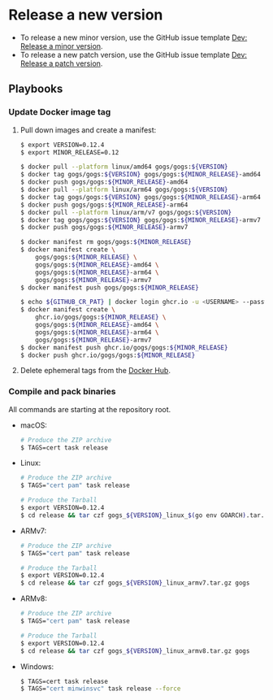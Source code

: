 # Release a new version

- To release a new minor version, use the GitHub issue template [Dev: Release a minor version](https://github.com/gogs/gogs/issues/new?title=Release+<MAJOR>.<MINOR>.0&labels=%F0%9F%93%B8%20release&template=dev_release_minor_version.md).
- To release a new patch version, use the GitHub issue template [Dev: Release a patch version](https://github.com/gogs/gogs/issues/new?title=Release+<MAJOR>.<MINOR>.<PATCH>&labels=%F0%9F%93%B8%20release&template=dev_release_patch_version.md).

## Playbooks

### Update Docker image tag

1. Pull down images and create a manifest:
	```sh
	$ export VERSION=0.12.4
	$ export MINOR_RELEASE=0.12

	$ docker pull --platform linux/amd64 gogs/gogs:${VERSION}
	$ docker tag gogs/gogs:${VERSION} gogs/gogs:${MINOR_RELEASE}-amd64
	$ docker push gogs/gogs:${MINOR_RELEASE}-amd64
	$ docker pull --platform linux/arm64 gogs/gogs:${VERSION}
	$ docker tag gogs/gogs:${VERSION} gogs/gogs:${MINOR_RELEASE}-arm64
	$ docker push gogs/gogs:${MINOR_RELEASE}-arm64
	$ docker pull --platform linux/arm/v7 gogs/gogs:${VERSION}
	$ docker tag gogs/gogs:${VERSION} gogs/gogs:${MINOR_RELEASE}-armv7
	$ docker push gogs/gogs:${MINOR_RELEASE}-armv7

	$ docker manifest rm gogs/gogs:${MINOR_RELEASE}
	$ docker manifest create \
		gogs/gogs:${MINOR_RELEASE} \
		gogs/gogs:${MINOR_RELEASE}-amd64 \
		gogs/gogs:${MINOR_RELEASE}-arm64 \
		gogs/gogs:${MINOR_RELEASE}-armv7
	$ docker manifest push gogs/gogs:${MINOR_RELEASE}

	$ echo ${GITHUB_CR_PAT} | docker login ghcr.io -u <USERNAME> --password-stdin
	$ docker manifest create \
		ghcr.io/gogs/gogs:${MINOR_RELEASE} \
		gogs/gogs:${MINOR_RELEASE}-amd64 \
		gogs/gogs:${MINOR_RELEASE}-arm64 \
		gogs/gogs:${MINOR_RELEASE}-armv7
	$ docker manifest push ghcr.io/gogs/gogs:${MINOR_RELEASE}
	$ docker push ghcr.io/gogs/gogs:${MINOR_RELEASE}
	```
2. Delete ephemeral tags from the [Docker Hub](https://hub.docker.com/repository/docker/gogs/gogs/tags).

### Compile and pack binaries

All commands are starting at the repository root.

- macOS:
	```sh
	# Produce the ZIP archive
	$ TAGS=cert task release
	```
- Linux:
	```sh
	# Produce the ZIP archive
	$ TAGS="cert pam" task release

	# Produce the Tarball
	$ export VERSION=0.12.4
	$ cd release && tar czf gogs_${VERSION}_linux_$(go env GOARCH).tar.gz gogs
	```
- ARMv7:
	```sh
	# Produce the ZIP archive
	$ TAGS="cert pam" task release

	# Produce the Tarball
	$ export VERSION=0.12.4
	$ cd release && tar czf gogs_${VERSION}_linux_armv7.tar.gz gogs
	```
- ARMv8:
	```sh
	# Produce the ZIP archive
	$ TAGS="cert pam" task release

	# Produce the Tarball
	$ export VERSION=0.12.4
	$ cd release && tar czf gogs_${VERSION}_linux_armv8.tar.gz gogs
	```
- Windows:
	```sh
	$ TAGS=cert task release
	$ TAGS="cert minwinsvc" task release --force
	```

